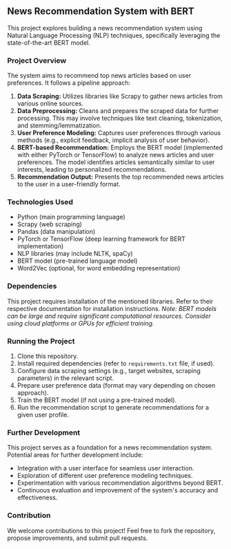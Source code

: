 ## News Recommendation System with BERT
This project explores building a news recommendation system using Natural Language Processing (NLP) techniques, specifically leveraging the state-of-the-art BERT model.

### Project Overview
The system aims to recommend top news articles based on user preferences. It follows a pipeline approach:

1. **Data Scraping:** Utilizes libraries like Scrapy to gather news articles from various online sources.
2. **Data Preprocessing:** Cleans and prepares the scraped data for further processing. This may involve techniques like text cleaning, tokenization, and stemming/lemmatization.
3. **User Preference Modeling:** Captures user preferences through various methods (e.g., explicit feedback, implicit analysis of user behavior).
4. **BERT-based Recommendation:** Employs the BERT model (implemented with either PyTorch or TensorFlow) to analyze news articles and user preferences. The model identifies articles semantically similar to user interests, leading to personalized recommendations.
5. **Recommendation Output:** Presents the top recommended news articles to the user in a user-friendly format.

### Technologies Used

* Python (main programming language)
* Scrapy (web scraping)
* Pandas (data manipulation)
* PyTorch or TensorFlow (deep learning framework for BERT implementation)
* NLP libraries (may include NLTK, spaCy)
* BERT model (pre-trained language model)
* Word2Vec (optional, for word embedding representation)

### Dependencies
This project requires installation of the mentioned libraries. Refer to their respective documentation for installation instructions. 
*Note: BERT models can be large and require significant computational resources. Consider using cloud platforms or GPUs for efficient training.*

### Running the Project
1. Clone this repository.
2. Install required dependencies (refer to `requirements.txt` file, if used).
3. Configure data scraping settings (e.g., target websites, scraping parameters) in the relevant script.
4. Prepare user preference data (format may vary depending on chosen approach).
5. Train the BERT model (if not using a pre-trained model).
6. Run the recommendation script to generate recommendations for a given user profile.

### Further Development
This project serves as a foundation for a news recommendation system. Potential areas for further development include:

* Integration with a user interface for seamless user interaction.
* Exploration of different user preference modeling techniques.
* Experimentation with various recommendation algorithms beyond BERT.
* Continuous evaluation and improvement of the system's accuracy and effectiveness.

### Contribution
We welcome contributions to this project! Feel free to fork the repository, propose improvements, and submit pull requests.
